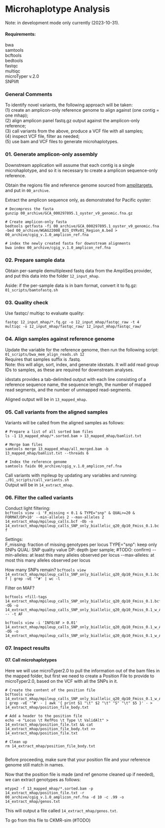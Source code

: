 # Microhaplotype Analysis
Note: in development mode only currently (2023-10-31).       

#### Requirements: ####
bwa       
samtools      
bcftools       
bedtools      
fastqc      
multiqc     
microTyper v.2.0      
SNPlift      


### General Comments ###
To identify novel variants, the following approach will be taken:      
(1) create an amplicon-only reference genome to align against (one contig = one mhap);      
(2) align amplicon panel fastq.gz output against the amplicon-only reference;       
(3) call variants from the above, produce a VCF file with all samples;       
(4) inspect VCF file, filter as needed;      
(5) use bam and VCF files to generate microhaplotypes.      


### 01. Generate amplicon-only assembly ###
Downstream application will assume that each contig is a single microhaplotype, and so it is necessary to create a amplicon sequence-only reference.      

Obtain the regions file and reference genome sourced from [amplitargets](https://github.com/bensutherland/amplitargets), and put in `00_archive`.     

Extract the amplicon sequence only, as demonstrated for Pacific oyster:     
```
# Decompress the fasta
gunzip 00_archive/GCA_000297895.1_oyster_v9_genomic.fna.gz      

# Create amplicon-only fasta  
bedtools getfasta -fi 00_archive/GCA_000297895.1_oyster_v9_genomic.fna -bed 00_archive/WGAG22008_BJS_OYRv01_Region_A.bed > 00_archive/cgig_v.1.0_amplicon_ref.fna

# index the newly created fasta for downstream alignments
bwa index 00_archive/cgig_v.1.0_amplicon_ref.fna

```       


### 02. Prepare sample data ###
Obtain per-sample demultiplexed fastq data from the AmpliSeq provider, and put this data into the folder `12_input_mhap`.         


Aside: if the per-sample data is in bam format, convert it to fq.gz:     
`01_scripts/bamtofastq.sh`      


### 03. Quality check ###
Use fastqc/ multiqc to evaluate quality:      
```
fastqc 12_input_mhap/*.fq.gz -o 12_input_mhap/fastqc_raw -t 4 
multiqc -o 12_input_mhap/fastqc_raw/ 12_input_mhap/fastqc_raw/    
``` 

### 04. Align samples against reference genome ### 
Update the variable for the reference genome, then run the following script:       
`01_scripts/bwa_mem_align_reads.sh 12`       
Requires that samples suffix is .fastq.    
Note: this will align, sort, index, and generate idxstats. It will add read group IDs to samples, as these are required for downstream analyses.      

idxstats provides a tab-delimited output with each line consisting of a reference sequence name, the sequence length, the number of mapped read segments, and the number of unmapped read-segments.     

Aligned output will be in `13_mapped_mhap`.       


### 05. Call variants from the aligned samples ###
Variants will be called from the aligned samples as follows:      
```
# Prepare a list of all sorted bam files
ls -1 13_mapped_mhap/*.sorted.bam > 13_mapped_mhap/bamlist.txt

# Merge bam files
samtools merge 13_mapped_mhap/all_merged.bam -b 13_mapped_mhap/bamlist.txt --threads 6

# Index the reference genome
samtools faidx 00_archive/cgig_v.1.0_amplicon_ref.fna      

```

Call variants with mpileup by updating any variables and running:       
`./01_scripts/call_variants.sh`     
Output will be in `14_extract_mhap`.         


### 06. Filter the called variants ###
Conduct light filtering:     
`bcftools view -i 'F_missing < 0.1 & TYPE="snp" & QUAL>=20 & FORMAT/DP>10' --min-alleles 2 --max-alleles 2 14_extract_mhap/mpileup_calls.bcf -Ob -o 14_extract_mhap/mpileup_calls_SNP_only_biallelic_q20_dp10_Fmiss_0.1.bcf`

Settings:   
F_missing:      fraction of missing genotypes per locus
TYPE="snp":     keep only SNPs
QUAL:           SNP quality value
DP:             depth (per sample; #TODO: confirm)
--min-alleles:  at least this many alleles observed per locus
--max-alleles:  at most this many alleles observed per locus

How many SNPs remain? 
`bcftools view 14_extract_mhap/mpileup_calls_SNP_only_biallelic_q20_dp10_Fmiss_0.1.bcf | grep -vE '^#' | wc -l`      

Filter on MAF?     
```
bcftools +fill-tags 14_extract_mhap/mpileup_calls_SNP_only_biallelic_q20_dp10_Fmiss_0.1.bcf -Ob -o 14_extract_mhap/mpileup_calls_SNP_only_biallelic_q20_dp10_Fmiss_0.1_w_AF.bcf  -- -t AF

bcftools view -i 'INFO/AF > 0.01' 14_extract_mhap/mpileup_calls_SNP_only_biallelic_q20_dp10_Fmiss_0.1_w_AF.bcf -Ob -o 14_extract_mhap/mpileup_calls_SNP_only_biallelic_q20_dp10_Fmiss_0.1_w_AF_maf0.01.bcf
```


### 07. Inspect results ###



#### 07. Call microhaplotypes ####
Here we will use microTyper2.0 to pull the information out of the bam files in the mapped folder, but first we need to create a Position File to provide to microTyper2.0, based on the VCF with all the SNPs in it.         

```
# Create the content of the position file
bcftools view 14_extract_mhap/mpileup_calls_SNP_only_biallelic_q20_dp10_Fmiss_0.1_w_AF_maf0.01.bcf | grep -vE '^#' - | awk '{ print $1 "\t" $2 "\t" "S" "\t" $5 }' - > 14_extract_mhap/position_file_body.txt

# Add a header to the position file
echo -e "Locus \t RefPos \t Type \t ValidAlt" > 14_extract_mhap/position_file.txt && cat 14_extract_mhap/position_file_body.txt >> 14_extract_mhap/position_file.txt

# Clean up
rm 14_extract_mhap/position_file_body.txt
 
```

Before proceeding, make sure that your position file and your reference genome still match in names.    


Now that the position file is made (and ref genome cleaned up if needed), we can extract genotypes as follows:     
```
mtype2 -f 13_mapped_mhap/*.sorted.bam -p 14_extract_mhap/position_file.txt -r 00_archive/cgig_v.1.0_amplicon_ref.fna -d 10 -c .99 -o 14_extract_mhap/genos.txt
```

This will output a file called `14_extract_mhap/genos.txt`.           

To go from this file to CKMR-sim (#TODO)

